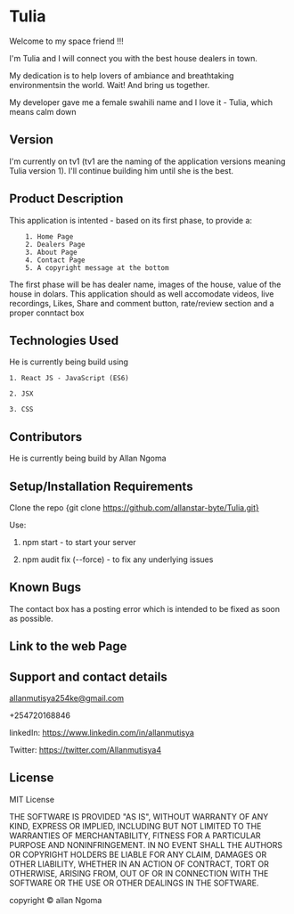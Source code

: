 # Tulia

Welcome to my space friend !!!

I'm Tulia and I will connect you with the best house dealers in town.

My dedication is to help lovers of ambiance and breathtaking environmentsin the world. Wait! And bring us together. 

My developer gave me a female swahili name and I love it - Tulia, which means calm down

## Version
I'm currently on tv1 (tv1 are the naming of the application versions meaning Tulia version 1). I'll continue building him until she is the best.

## Product Description

This application is intented - based on its first phase, to provide a:

        1. Home Page
        2. Dealers Page
        3. About Page
        4. Contact Page
        5. A copyright message at the bottom

The first phase will be has dealer name, images of the house, value of the house in dolars. This application should as well accomodate videos, live recordings, Likes, Share and comment button, rate/review section and a proper conntact box

## Technologies Used

He is currently being build using

    1. React JS - JavaScript (ES6)
    
    2. JSX

    3. CSS

## Contributors

He is currently being build by Allan Ngoma

## Setup/Installation Requirements

Clone the repo {git clone https://github.com/allanstar-byte/Tulia.git}

Use:

1. npm start - to start your server

2. npm audit fix (--force) - to fix any underlying issues

## Known Bugs

The contact box has a posting error which is intended to be fixed as soon as possible.

## Link to the web Page



## Support and contact details

allanmutisya254ke@gmail.com

+254720168846

linkedIn: https://www.linkedin.com/in/allanmutisya

Twitter: https://twitter.com/Allanmutisya4


## License
MIT License

THE SOFTWARE IS PROVIDED "AS IS", WITHOUT WARRANTY OF ANY KIND, EXPRESS OR IMPLIED, INCLUDING BUT NOT LIMITED TO THE WARRANTIES OF MERCHANTABILITY, FITNESS FOR A PARTICULAR PURPOSE AND NONINFRINGEMENT. IN NO EVENT SHALL THE AUTHORS OR COPYRIGHT HOLDERS BE LIABLE FOR ANY CLAIM, DAMAGES OR OTHER LIABILITY, WHETHER IN AN ACTION OF CONTRACT, TORT OR OTHERWISE, ARISING FROM, OUT OF OR IN CONNECTION WITH THE SOFTWARE OR THE USE OR OTHER DEALINGS IN THE SOFTWARE.


copyright &copy; allan Ngoma